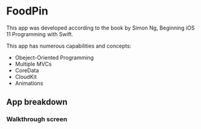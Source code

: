# FoodPin

This app was developed according to the book by Simon Ng, Beginning iOS 11 Programming with Swift.

This app has numerous capabilities and concepts:

* Obeject-Oriented Programming
* Multiple MVCs
* CoreData
* CloudKit
* Animations

## App breakdown

### Walkthrough screen
